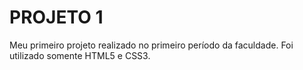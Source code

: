 # PROJETO 1
 Meu primeiro projeto realizado no primeiro período da faculdade. Foi utilizado somente HTML5 e CSS3.
